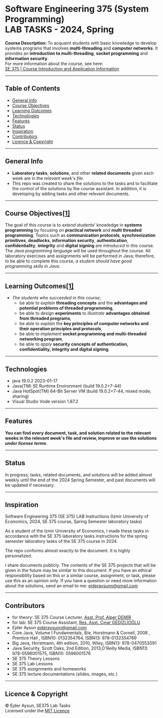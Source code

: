 # Software Engineering 375 (System Programming) <br> LAB TASKS - 2024, Spring
**Course Description:** To acquaint students with basic knowledge to develop systems programs that involves **multi-threading** and **computer networks**. It provides an **introduction to multi-threading**, **socket programming** and **information security**.  
For more information about the course, see here:  
[SE 375 | Course Introduction and Application Information](https://se.ieu.edu.tr/en/syllabus/type/read/id/SE+375)

---
## Table of Contents
  * [General Info](#general-info)
  * [Course Objectives](#course-objectives1)
  * [Learning Outcomes](#learning-outcomes1)
  * [Technologies](#technologies)
  * [Features](#features)
  * [Status](#status)
  * [Inspiration](#inspiration)
  * [Contributors](#contributors)
  * [Licence & Copyright](#licence--copyright)

---
## General Info
* **Laboratory tasks**, **solutions**, and other **related documents** given each week are in the _relevant week's file_.
* This repo was created to share the solutions to the tasks and to facilitate the control of the solutions by the course assistant. In addition, it is developing by adding tasks and other relevant documents.

---
## Course Objectives[[1]](https://se.ieu.edu.tr/en/syllabus/type/read/id/SE+375)
The goal of this course is to _extend_ students’ knowledge in **systems programming** by focusing on **practical network** and **multi threaded programming**. Topics such as **communication protocols**, **synchronization primitives**, **deadlocks**, **information security**, **authentication**, **confidentiality**, **integrity** and **digital signing** are _introduced_ in this course. The _Java programming language_ will be used throughout the course. All laboratory exercises and assignments will be performed in Java; therefore, to be able to complete this course, _a student should have good programming skills in Java_.

---
## Learning Outcomes[[1]](https://se.ieu.edu.tr/en/syllabus/type/read/id/SE+375)
- _The students who succeeded in this course_;
  - be able to _explain_ **threading concepts** and the **advantages and potential problems of threaded programming**,
  - be able to _design_ **experiments** to _illustrate_ **advantages obtained from threaded programs**,
  - be able to _explain_ the **key principles of computer networks and their operation principles and protocols**,
  - be able to _implement_ **socket programming and multi-threaded networking program**,
  - be able to _apply_ **security concepts of authentication, confidentiality, integrity and digital signing**.

---
## Technologies
* java 19.0.2 2023-01-17
* Java(TM) SE Runtime Environment (build 19.0.2+7-44)
* Java HotSpot(TM) 64-Bit Server VM (build 19.0.2+7-44, mixed mode, sharing)
* Visual Studio Vode version 1.87.2

---
## Features
**You can find every document, task, and solution related to the relevant weeks in the relevant week's file and review, improve or use the solutions _under license terms_**.

---
## Status
In progress; tasks, related documents, and solutions will be added almost weekly until the end of the 2024 Spring Semester, and past documents will be updated if necessary.

---
## Inspiration
Software Engineering 375 (SE 375) LAB Instructions (Izmir University of Economics, 2024, SE 375 course, Spring Semester laboratory tasks)
  
As a student of the Izmir University of Economics, I made these tasks in accordance with the SE 375 laboratory tasks instructions for the spring semester laboratory tasks of the SE 375 course in 2024.
  
The repo conforms almost exactly to the document. It is highly personalized.
  
I share documents publicly. The contents of the SE 375 projects that will be given in the future may be similar to this document. If you have an ethical responsibility based on this or a similar course, assignment, or task, please use this as an opinion only. If you have a question or need more information about the solutions, send an email to me: <ejderaysunn@gmail.com>

---
## Contributors
- for theory: SE 375 Course Lecturer, [Asst. Prof. Alper DEMİR](https://people.ieu.edu.tr/en/alperdemir/main)  
- for lab: SE 375 Course Assistant, [Res. Asst. Çınar GEDİZLİOĞLU](https://people.ieu.edu.tr/en/cinargedizlioglu/main)  
- Ejder Aysun <ejderaysunn@gmail.com>  
- Core Java, Volume I Fundamentals, 8/e, Horstmann & Cornell, 2008 , Prentice Hall , ISBN10: 0132354764,  ISBN13: 978-0132354769  
- Big Java, Horstmann, 4th edition, 2010, Wiley, ISBN13: 978-0470553091  
- Java Security, Scott Oaks, 2nd Edition,  2013,O'Reilly Media, ISBN13: 978-0596001575, ISBN10: 0596001576  
- SE 375 Theory Lessons  
- SE 375 Lab Lessons  
- SE 375 assignments and homeworks  
- SE 375 lecture documentations (slides, images, etc.)

---
## Licence & Copyright
© Ejder Aysun, SE375 Lab Tasks  
Licensed under the [MIT Licence](https://github.com/EjderAysun/SE375-Lab-Tasks/blob/main/LICENCE)